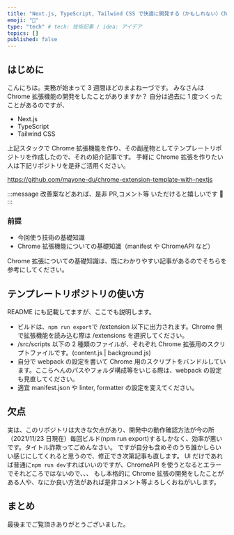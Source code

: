 ```yaml
---
title: "Next.js, TypeScript, Tailwind CSS で快適に開発する（かもしれない）Chrome拡張機能開発"
emoji: "🔌"
type: "tech" # tech: 技術記事 / idea: アイデア
topics: []
published: false
---
```


## はじめに

こんにちは。実務が始まって 3 週間ほどのまよねーづです。
みなさんは Chrome 拡張機能の開発をしたことがありますか？
自分は過去に 1 度つくったことがあるのですが、

- Next.js
- TypeScript
- Tailwind CSS

上記スタックで Chrome 拡張機能を作り、その副産物としてテンプレートリポジトリを作成したので、それの紹介記事です。
手軽に Chrome 拡張を作りたい人は下記リポジトリを是非ご活用ください。

https://github.com/mayone-du/chrome-extension-template-with-nextjs

:::message
改善案などあれば、是非 PR,コメント等 いただけると嬉しいです 🙏
:::

### 前提

- 今回使う技術の基礎知識
- Chrome 拡張機能についての基礎知識（manifest や ChromeAPI など）

Chrome 拡張についての基礎知識は、既にわかりやすい記事があるのでそちらを参考にしてください。

## テンプレートリポジトリの使い方

README にも記載してますが、ここでも説明します。

- ビルドは、`npm run export`で /extension 以下に出力されます。Chrome 側で拡張機能を読み込む際は /extensions を選択してください。
- /src/scripts 以下の 2 種類のファイルが、それぞれ Chrome 拡張用のスクリプトファイルです。(content.js | background.js)
- 自分で webpack の設定を書いて Chrome 用のスクリプトをバンドルしています。ここらへんのパスやフォルダ構成等をいじる際は、webpack の設定も見直してください。
- 適宜 manifest.json や linter, formatter の設定を変えてください。

## 欠点

実は、このリポジトリは大きな欠点があり、開発中の動作確認方法が今の所（2021/11/23 日現在）毎回ビルド(npm run export)するしかなく、効率が悪いです。タイトル詐欺ってごめんなさい。
ですが自分も含めそのうち誰かしらいい感じにしてくれると思うので、修正でき次第記事も直します。
UI だけであれば普通に`npm run dev`すればいいのですが、ChromeAPI を使うとなるとエラーでそれどころではないので、、、
もし本格的に Chrome 拡張の開発をしたことがある人や、なにか良い方法があれば是非コメント等よろしくおねがいします。

## まとめ

最後までご覧頂きありがとうございました。
